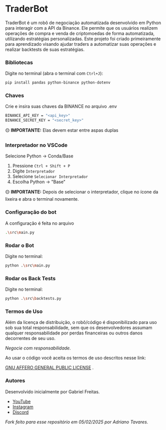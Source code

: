 # TraderBot

TraderBot é um robô de negociação automatizada desenvolvido em Python para interagir com a API da Binance. Ele permite que os usuários realizem operações de compra e venda de criptomoedas de forma automatizada, utilizando estratégias personalizadas. Este projeto foi criado primeiramente para aprendizado visando ajudar traders a automatizar suas operações e realizar backtests de suas estratégias.

### Bibliotecas

Digite no terminal (abra o terminal com `Ctrl+J`):

```bash
pip install pandas python-binance python-dotenv
```

### Chaves 

Crie e insira suas chaves da BINANCE no arquivo .env

```bash
BINANCE_API_KEY = "<api_key>"
BINANCE_SECRET_KEY = "<secret_key>"
```

🟡 **IMPORTANTE:** Elas devem estar entre aspas duplas

### Interpretador no VSCode

Selecione Python -> Conda/Base

1. Pressione `Ctrl + Shift + P`
2. Digite `Interpretador`
3. Selecione `Selecionar Interpretador`
4. Escolha Python -> "Base"

🟡 **IMPORTANTE:** Depois de selecionar o interpretador, clique no ícone da lixeira e abra o terminal novamente.

### Configuração do bot 

A configuração é feita no arquivo 

```bash
.\src\main.py
```

### Rodar o Bot

Digite no terminal:

```bash
python .\src\main.py
```

### Rodar os Back Tests

Digite no terminal:

```bash
python .\src\backtests.py
```

### Termos de Uso

Além da licença de distribuição, o robô/código é disponibilizado para uso sob sua total responsabilidade, sem que os desenvolvedores assumam qualquer responsabilidade por perdas financeiras ou outros danos decorrentes de seu uso.

_Negocie com responsabilidade._

Ao usar o código você aceita os termos de uso descritos nesse link: 

[GNU AFFERO GENERAL PUBLIC LICENSE](./LICENSE)
.

### Autores

Desenvolvido inicialmente por Gabriel Freitas.

- [YouTube](https://www.youtube.com/@DescolaDev)
- [Instagram](https://instagram.com/gabrielfreitas.dev)
- [Discord](https://discord.gg/PpmB3DwSSX)

_Fork feito para esse repositório em 05/02/2025 por Adriano Tavares._

